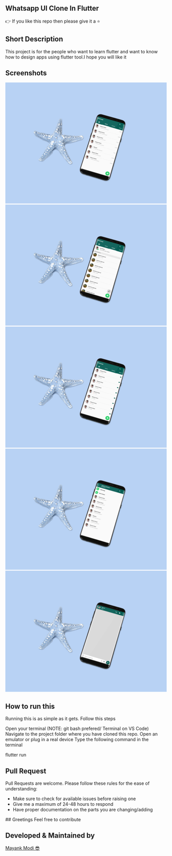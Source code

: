 ## Whatsapp UI Clone In Flutter 

👉 If you like this repo then please give it a ⭐️

## Short Description

This project is for the people who want to learn flutter and want to know how to design apps using flutter tool.I hope you will like it

## Screenshots
![Chat Tab Screen](https://github.com/mmodi97/whatsappui_clone/blob/master/lib/Screenshots/smartphone-mockup-with-sea-star.png?raw=true "Homescreen")
![Status Tab Screen](https://github.com/mmodi97/whatsappui_clone/blob/master/lib/Screenshots/smartphone-mockup-with-sea-star%20(1).png?raw=true)
![Calls Tab Screen](https://github.com/mmodi97/whatsappui_clone/blob/master/lib/Screenshots/smartphone-mockup-with-sea-star%20(2).png?raw=true)
![Select Contact](https://github.com/mmodi97/whatsappui_clone/blob/master/lib/Screenshots/smartphone-mockup-with-sea-star%20(3).png?raw=true)
![Chat Screen](https://github.com/mmodi97/whatsappui_clone/blob/master/lib/Screenshots/smartphone-mockup-with-sea-star%20(4).png?raw=true)


## How to run this
Running this is as simple as it gets. Follow this steps

Open your terminal (NOTE: git bash prefered/ Terminal on VS Code)
Navigate to the project folder where you have cloned this repo.
Open an emulator or plug in a real device
Type the following command in the terminal

flutter run


## Pull Request
Pull Requests are welcome. Please follow these rules for the ease of understanding:

<ul>
<li>Make sure to check for available issues before raising one</li>
<li>Give me a maximum of 24-48 hours to respond</li>
<li>Have proper documentation on the parts you are changing/adding</li>
</ul>
## Greetings
Feel free to contribute

## Developed & Maintained by

<a href="https://github.com/mmodi97">Mayank Modi 😎 </a>
